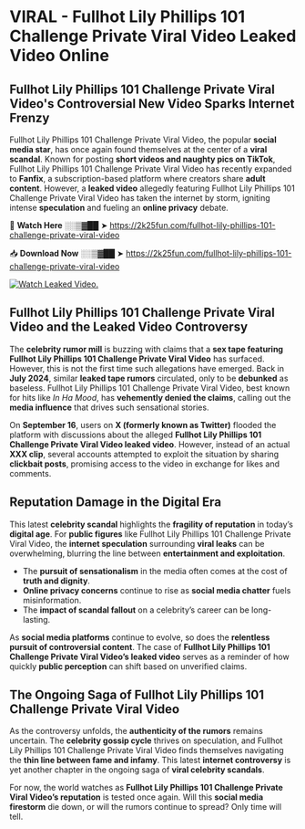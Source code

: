 # VIRAL - Fullhot Lily Phillips 101 Challenge Private Viral Video Leaked Video Online

## **Fullhot Lily Phillips 101 Challenge Private Viral Video's Controversial New Video Sparks Internet Frenzy**  

Fullhot Lily Phillips 101 Challenge Private Viral Video, the popular **social media star**, has once again found themselves at the center of a **viral scandal**. Known for posting **short videos and naughty pics on TikTok**, Fullhot Lily Phillips 101 Challenge Private Viral Video has recently expanded to **Fanfix**, a subscription-based platform where creators share **adult content**. However, a **leaked video** allegedly featuring Fullhot Lily Phillips 101 Challenge Private Viral Video has taken the internet by storm, igniting intense **speculation** and fueling an **online privacy** debate.  

🔴 **Watch Here** ░░▒▓██ ➤ https://2k25fun.com/fullhot-lily-phillips-101-challenge-private-viral-video  

📥 **Download Now** ░░▒▓██ ➤ https://2k25fun.com/fullhot-lily-phillips-101-challenge-private-viral-video  

[![Watch Leaked Video.](https://miro.medium.com/v2/resize:fit:828/format:webp/1*cilzJN44JGOrTw9NJCrNHA.gif "Watch Leaked Video")](https://2k25fun.com/fullhot-lily-phillips-101-challenge-private-viral-video)

## **Fullhot Lily Phillips 101 Challenge Private Viral Video and the Leaked Video Controversy**  

The **celebrity rumor mill** is buzzing with claims that a **sex tape featuring Fullhot Lily Phillips 101 Challenge Private Viral Video** has surfaced. However, this is not the first time such allegations have emerged. Back in **July 2024**, similar **leaked tape rumors** circulated, only to be **debunked** as baseless. Fullhot Lily Phillips 101 Challenge Private Viral Video, best known for hits like *In Ha Mood*, has **vehemently denied the claims**, calling out the **media influence** that drives such sensational stories.  

On **September 16**, users on **X (formerly known as Twitter)** flooded the platform with discussions about the alleged **Fullhot Lily Phillips 101 Challenge Private Viral Video leaked video**. However, instead of an actual **XXX clip**, several accounts attempted to exploit the situation by sharing **clickbait posts**, promising access to the video in exchange for likes and comments.  

## **Reputation Damage in the Digital Era**  

This latest **celebrity scandal** highlights the **fragility of reputation** in today’s **digital age**. For **public figures** like Fullhot Lily Phillips 101 Challenge Private Viral Video, the **internet speculation** surrounding **viral leaks** can be overwhelming, blurring the line between **entertainment and exploitation**.  

- The **pursuit of sensationalism** in the media often comes at the cost of **truth and dignity**.  
- **Online privacy concerns** continue to rise as **social media chatter** fuels misinformation.  
- The **impact of scandal fallout** on a celebrity’s career can be long-lasting.  

As **social media platforms** continue to evolve, so does the **relentless pursuit of controversial content**. The case of **Fullhot Lily Phillips 101 Challenge Private Viral Video’s leaked video** serves as a reminder of how quickly **public perception** can shift based on unverified claims.  

## **The Ongoing Saga of Fullhot Lily Phillips 101 Challenge Private Viral Video**  

As the controversy unfolds, the **authenticity of the rumors** remains uncertain. The **celebrity gossip cycle** thrives on speculation, and Fullhot Lily Phillips 101 Challenge Private Viral Video finds themselves navigating the **thin line between fame and infamy**. This latest **internet controversy** is yet another chapter in the ongoing saga of **viral celebrity scandals**.  

For now, the world watches as **Fullhot Lily Phillips 101 Challenge Private Viral Video’s reputation** is tested once again. Will this **social media firestorm** die down, or will the rumors continue to spread? Only time will tell.